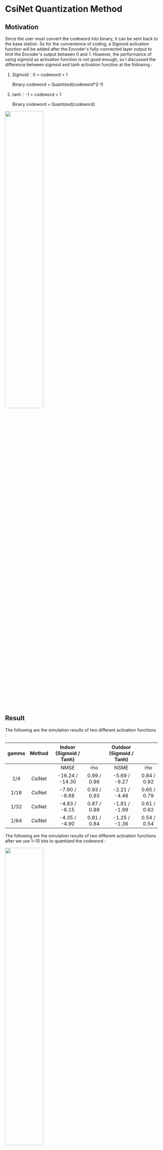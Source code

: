 # CsiNet Quantization Method

## Motivation
Since the user must convert the codeword into binary, it can be sent back to the base station. So for the convenience of coding, a Sigmoid activation function will be added after the Encoder's fully-connected layer output to limit the Encoder's output between 0 and 1. However, the performance of using sigmoid as activation function is not good enough, so I discussed the difference between sigmoid and tanh activation function at the following :

1. Sigmoid：0 < codeword < 1
   
   Binary codeword = Quantized(codeword*2-1)

2. tanh：-1 < codeword < 1
   
   Binary codeword = Quantized(codeword)

<img src="CsiNet.jpg" width=50% height=50%>

## Result
The following are the simulation results of two different activation functions :

|   gamma  |  Method   | Indoor (Sigmoid / Tanh) |             | Outdoor (Sigmoid / Tanh) |             |
|:--------:|:---------:|:-----------------------:|:-----------:|:------------------------:|:-----------:|
|          |           |           NMSE          |     rho     |            NSME          |     rho     |
|    1/4   |  CsiNet   |     -16.24 / -14.30     | 0.99 / 0.98 |       -5.69 / -9.27      | 0.84 / 0.92 |
|   1/16   |  CsiNet   |      -7.90 / -8.68      | 0.93 / 0.93 |       -2.21 / -4.48      | 0.65 / 0.79 |
|   1/32   |  CsiNet   |      -4.83 / -6.15      | 0.87 / 0.88 |       -1.81 / -1.99      | 0.61 / 0.62 |
|   1/64   |  CsiNet   |      -4.35 / -4.90      | 0.81 / 0.84 |       -1.25 / -1.36      | 0.54 / 0.54 |

The following are the simulation results of two different activation functions after we use 1~10 bits to quantized the codeword :

<img src="Compare result/Indoor_64_Quantized.jpg" width=50% height=50%>
<img src="Compare result/Indoor_32_Quantized.jpg" width=50% height=50%>
<img src="Compare result/Outdoor_512_Quantized.jpg" width=50% height=50%>
<img src="Compare result/Outdoor_128_Quantized.jpg" width=50% height=50%>

From the above results, we can see that in most scenarios, using tanh for the activation function can bring better results. I think that the corresponding domain of tanh is larger than that of sigmoid, which means that the gradient is also stronger.

## Reference
[1] T.-H. Huang, "5G downlink channel feedback technology based on deep learning," M.S. thesis, Comm. Eng., National Sun Yat-sen Univ., Kaohsiung, ＴTaiwan, 2023.

[2] MathWorks CSI Feedback with Autoencoders. https://www.mathworks.com/help/5g/ug/csi-feedback-with-autoencoders.html
